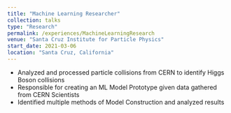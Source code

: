 ```yaml
---
title: "Machine Learning Researcher"
collection: talks
type: "Research"
permalink: /experiences/MachineLearningResearch
venue: "Santa Cruz Institute for Particle Physics"
start_date: 2021-03-06
location: "Santa Cruz, California"
---
```


-  Analyzed and processed particle collisions from CERN to identify Higgs Boson collisions
-  Responsible for creating an ML Model Prototype given data gathered from CERN Scientists
-  Identified multiple methods of Model Construction and analyzed results